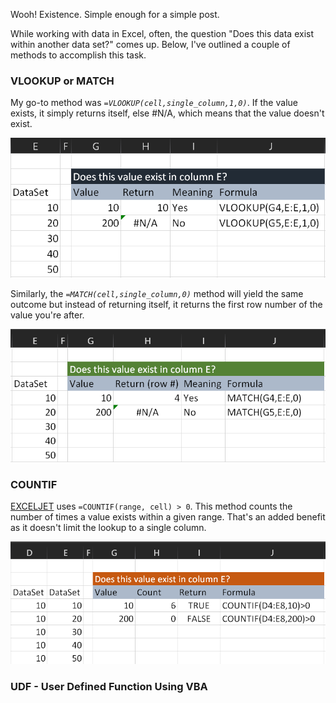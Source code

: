 ---
---

Wooh! Existence. Simple enough for a simple post.

While working with data in Excel, often, the question "Does this data exist within another data set?" comes up. Below, I've outlined a couple of methods to accomplish this task.

### VLOOKUP or MATCH
My go-to method was *`=VLOOKUP(cell,single_column,1,0)`*. If the value exists, it simply returns itself, else #N/A, which means that the value doesn't exist.

![VLOOKUP](/assets/Exists_Using_VLOOKUP.PNG)

Similarly, the *`=MATCH(cell,single_column,0)`* method will yield the same outcome but instead of returning itself, it returns the first row number of the value you're after.

![MATCH](/assets/Exists_Using_MATCH.PNG)

### COUNTIF

[EXCELJET](https://exceljet.net/formula/value-exists-in-a-range "Visit EXCELJET") uses `=COUNTIF(range, cell) > 0`. This method counts the number of times a value exists within a given range. That's an added benefit as it doesn't limit the lookup to a single column.

![COUNTIF](/assets/Exists_Using_COUNTIF.PNG)

### UDF - User Defined Function Using VBA
